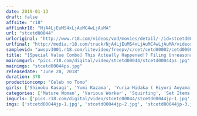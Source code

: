 ```yaml
---
date: 2019-01-13
draft: false
affsite: "r18"
afflinkr18: "NjA4LjEuMS4xLjAuMC4wLjAuMA"
url: "stcetd00044"
urloriginal: "http://www.r18.com/videos/vod/movies/detail/-/id=stcetd00044"
urlfinal: "http://media.r18.com/track/NjA4LjEuMS4xLjAuMC4wLjAuMA/videos/vod/movies/detail/-/id=stcetd00044"
samplevid: "awspv3001.r18.com/litevideo/freepv/c/cet/cetd00002/cetd00002_dmb_w.mp4"
title: "[Special Value Combo] This Actually Happened!? Filing Unreasonable Complaints And Getting Sexual Reparations"
mainimgurl: "pics.r18.com/digital/video/stcetd00044/stcetd00044ps.jpg"
mainimgs: "stcetd00044ps.jpg"
releasedate: "June 20, 2018"
duration: 378
productioncomp: "Celeb no Tomo"
girls: ['Shinobu Kasagi', 'Yumi Kazama', 'Yuria Hidaka ( Hiyori Aoyama)', 'Riri Koda (Miri Koda, Miki Iwashita)', 'Yayoi Yanagida', 'Yu Kawakami (Shizuku Morino)', 'Reiko Sawamura (Honami Takasaka, Masumi Takasaka)', 'Ayane Asakura', 'Kotone Amamiya', 'Mirei Yokoyama']
categories: ['Mature Woman', 'Various Worker', 'Squirting', 'Set Items']
imgurls: ['pics.r18.com/digital/video/stcetd00044/stcetd00044jp-1.jpg', 'pics.r18.com/digital/video/stcetd00044/stcetd00044jp-2.jpg', 'pics.r18.com/digital/video/stcetd00044/stcetd00044jp-3.jpg', 'pics.r18.com/digital/video/stcetd00044/stcetd00044jp-4.jpg', 'pics.r18.com/digital/video/stcetd00044/stcetd00044jp-5.jpg', 'pics.r18.com/digital/video/stcetd00044/stcetd00044jp-6.jpg', 'pics.r18.com/digital/video/stcetd00044/stcetd00044jp-7.jpg', 'pics.r18.com/digital/video/stcetd00044/stcetd00044jp-8.jpg', 'pics.r18.com/digital/video/stcetd00044/stcetd00044jp-9.jpg', 'pics.r18.com/digital/video/stcetd00044/stcetd00044jp-10.jpg', 'pics.r18.com/digital/video/stcetd00044/stcetd00044jp-11.jpg', 'pics.r18.com/digital/video/stcetd00044/stcetd00044jp-12.jpg', 'pics.r18.com/digital/video/stcetd00044/stcetd00044jp-13.jpg', 'pics.r18.com/digital/video/stcetd00044/stcetd00044jp-14.jpg', 'pics.r18.com/digital/video/stcetd00044/stcetd00044jp-15.jpg', 'pics.r18.com/digital/video/stcetd00044/stcetd00044jp-16.jpg', 'pics.r18.com/digital/video/stcetd00044/stcetd00044jp-17.jpg', 'pics.r18.com/digital/video/stcetd00044/stcetd00044jp-18.jpg', 'pics.r18.com/digital/video/stcetd00044/stcetd00044jp-19.jpg', 'pics.r18.com/digital/video/stcetd00044/stcetd00044jp-20.jpg']
imgs: ['stcetd00044jp-1.jpg', 'stcetd00044jp-2.jpg', 'stcetd00044jp-3.jpg', 'stcetd00044jp-4.jpg', 'stcetd00044jp-5.jpg', 'stcetd00044jp-6.jpg', 'stcetd00044jp-7.jpg', 'stcetd00044jp-8.jpg', 'stcetd00044jp-9.jpg', 'stcetd00044jp-10.jpg', 'stcetd00044jp-11.jpg', 'stcetd00044jp-12.jpg', 'stcetd00044jp-13.jpg', 'stcetd00044jp-14.jpg', 'stcetd00044jp-15.jpg', 'stcetd00044jp-16.jpg', 'stcetd00044jp-17.jpg', 'stcetd00044jp-18.jpg', 'stcetd00044jp-19.jpg', 'stcetd00044jp-20.jpg']
---
```

